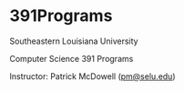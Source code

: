 # 391Programs 

  Southeastern Louisiana University
  
  Computer Science 391 Programs
  
  Instructor: Patrick McDowell (pm@selu.edu)
